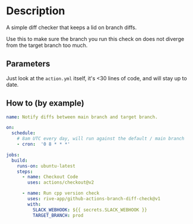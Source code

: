 # Description

A simple diff checker that keeps a lid on branch diffs.

Use this to make sure the branch you run this check on does not diverge from the target branch too much.

## Parameters

Just look at the `action.yml` itself, it's <30 lines of code, and will stay up to date.

## How to (by example)

```yaml
name: Notify diffs between main branch and target branch.

on:
  schedule:
    # 8am UTC every day, will run against the default / main branch
    - cron:  '0 8 * * *'

jobs:
  build:
    runs-on: ubuntu-latest
    steps:
      - name: Checkout Code
        uses: actions/checkout@v2

      - name: Run cpp version check
        uses: rive-app/github-actions-branch-diff-check@v1
        with:
          SLACK_WEBHOOK: ${{ secrets.SLACK_WEBHOOK }}
          TARGET_BRANCH: prod
```
